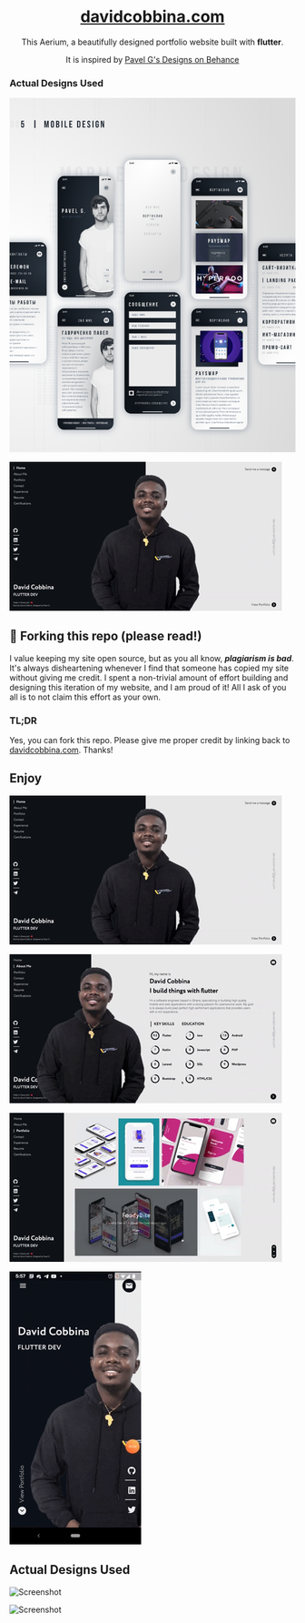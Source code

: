 <h1 align="center">
  <a href="https://davidcobbina.com" target="_blank">davidcobbina.com</a>
</h1>

<p align="center">
    This Aerium, a beautifully designed portfolio website built with <strong>flutter</strong>.
</p>
<p align="center">
    It is inspired by <a href="https://www.behance.net/gallery/68081313/Portfolio-Design-Concept?tracking_source=search_projects_recommended%7Cportfolio" target="_blank">Pavel G's Designs on Behance</a>
</p>


### Actual Designs Used
![Screenshot](assets/screenshots/portfolio_design_1.png)

![Screenshot](assets/screenshots/portfolio_1.gif)

## 🚨 Forking this repo (please read!)

I value keeping my site open source, but as you all know, _**plagiarism is bad**_. It's always disheartening whenever I find that someone has copied my site without giving me credit. I spent a non-trivial amount of effort building and designing this iteration of my website, and I am proud of it! All I ask of you all is to not claim this effort as your own.

### TL;DR

Yes, you can fork this repo. Please give me proper credit by linking back to [davidcobbina.com](https://davidcobbina.com). Thanks!


## Enjoy
 
![Screenshot](assets/screenshots/portfolio_1.gif)

![Screenshot](assets/screenshots/portfolio_2.gif)

![Screenshot](assets/screenshots/portfolio_3.gif)

![Screenshot](assets/screenshots/portfolio_mobile_1.gif)

## Actual Designs Used

![Screenshot](assets/screenshots/portfolio_design_2.png)

![Screenshot](assets/screenshots/portfolio_design_3.png)


